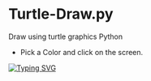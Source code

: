 # Turtle-Draw.py
Draw using turtle graphics Python
 - Pick a Color and click on the screen.

<a href="https://git.io/typing-svg"><img src="https://readme-typing-svg.demolab.com?font=Sans+Serif&weight=900&size=36&duration=2000&pause=850&color=FF0000&center=true&width=600&height=75&lines=BY+IRON+MAN+FF" alt="Typing SVG" /></a>
